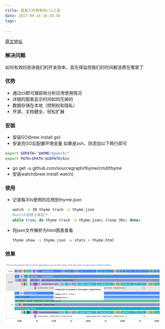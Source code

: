 ```yaml
---
title: 提高工作效率的cli工具
date: 2017-09-14 16:39:45
tags:

---
```

[原文地址](https://github.com/sourcegraph/thyme)
<!--more-->
### 解决问题
如何有效的改进我们的开发效率，首先得监控我们的时间都浪费在哪里了
### 优势
- 通过cli即可跟踪和分析应用使用情况
- 详细的图表显示时间如何花掉的
- 数据存储在本地（控制权和隐私）
- 开源、文档健全、轻松扩展

### 安装
- 安装GO(brew install go)
- 安装完GO后配置环境变量
如果是zsh，则添加以下两行即可

``` bash
export GOPATH="$HOME/mywork/"
export PATH=$PATH:$GOPATH/bin
``` 

- go get -u github.com/sourcegraph/thyme/cmd/thyme
- 安装watch(brew install watch)

### 使用
- 记录每30s使用的应用到thyme.json
	``` bash
	watch -n 30 thyme track -o thyme.json
	#watch替换方案如下
	while true; do thyme track -o thyme.json; sleep 30s; done;
	```
- 将json文件解析为html图表查看
	``` bash
	thyme show -i thyme.json -w stats > thyme.html
	```
### 效果
![](/images/3.1.png)